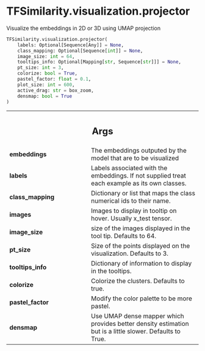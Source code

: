 # TFSimilarity.visualization.projector





Visualize the embeddings in 2D or 3D using UMAP projection

```python
TFSimilarity.visualization.projector(
    labels: Optional[Sequence[Any]] = None,
    class_mapping: Optional[Sequence[int]] = None,
    image_size: int = 64,
    tooltips_info: Optional[Mapping[str, Sequence[str]]] = None,
    pt_size: int = 3,
    colorize: bool = True,
    pastel_factor: float = 0.1,
    plot_size: int = 600,
    active_drag: str = box_zoom,
    densmap: bool = True
)
```



<!-- Placeholder for "Used in" -->


<!-- Tabular view -->
 <table class="responsive fixed orange">
<colgroup><col width="214px"><col></colgroup>
<tr><th colspan="2"><h2 class="add-link">Args</h2></th></tr>

<tr>
<td>
<b>embeddings</b>
</td>
<td>
The embeddings outputed by the model that
are to be visualized
</td>
</tr><tr>
<td>
<b>labels</b>
</td>
<td>
Labels associated with the embeddings. If not supplied treat
each example as its own classes.
</td>
</tr><tr>
<td>
<b>class_mapping</b>
</td>
<td>
Dictionary or list that maps the class numerical ids
to their name.
</td>
</tr><tr>
<td>
<b>images</b>
</td>
<td>
Images to display in tooltip on hover. Usually x_test tensor.
</td>
</tr><tr>
<td>
<b>image_size</b>
</td>
<td>
size of the images displayed in the tool tip.
Defaults to 64.
</td>
</tr><tr>
<td>
<b>pt_size</b>
</td>
<td>
Size of the points displayed on the visualization.
Defaults to 3.
</td>
</tr><tr>
<td>
<b>tooltips_info</b>
</td>
<td>
Dictionary of information to display in the tooltips.
</td>
</tr><tr>
<td>
<b>colorize</b>
</td>
<td>
Colorize the clusters. Defaults to true.
</td>
</tr><tr>
<td>
<b>pastel_factor</b>
</td>
<td>
Modify the color palette to be more pastel.
</td>
</tr><tr>
<td>
<b>densmap</b>
</td>
<td>
Use UMAP dense mapper which provides better density
estimation but is a little slower. Defaults to True.
</td>
</tr>
</table>

